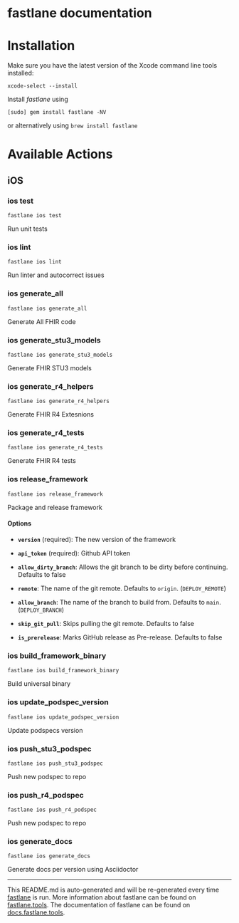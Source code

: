 fastlane documentation
================
# Installation

Make sure you have the latest version of the Xcode command line tools installed:

```
xcode-select --install
```

Install _fastlane_ using
```
[sudo] gem install fastlane -NV
```
or alternatively using `brew install fastlane`

# Available Actions
## iOS
### ios test
```
fastlane ios test
```
Run unit tests
### ios lint
```
fastlane ios lint
```
Run linter and autocorrect issues
### ios generate_all
```
fastlane ios generate_all
```
Generate All FHIR code
### ios generate_stu3_models
```
fastlane ios generate_stu3_models
```
Generate FHIR STU3 models
### ios generate_r4_helpers
```
fastlane ios generate_r4_helpers
```
Generate FHIR R4 Extesnions
### ios generate_r4_tests
```
fastlane ios generate_r4_tests
```
Generate FHIR R4 tests
### ios release_framework
```
fastlane ios release_framework
```
Package and release framework

#### Options

 * **`version`** (required): The new version of the framework

 * **`api_token`** (required): Github API token

 * **`allow_dirty_branch`**: Allows the git branch to be dirty before continuing. Defaults to false

 * **`remote`**: The name of the git remote. Defaults to `origin`. (`DEPLOY_REMOTE`)

 * **`allow_branch`**: The name of the branch to build from. Defaults to `main`. (`DEPLOY_BRANCH`)

 * **`skip_git_pull`**: Skips pulling the git remote. Defaults to false

 * **`is_prerelease`**: Marks GitHub release as Pre-release. Defaults to false
### ios build_framework_binary
```
fastlane ios build_framework_binary
```
Build universal binary
### ios update_podspec_version
```
fastlane ios update_podspec_version
```
Update podspecs version
### ios push_stu3_podspec
```
fastlane ios push_stu3_podspec
```
Push new podspec to repo
### ios push_r4_podspec
```
fastlane ios push_r4_podspec
```
Push new podspec to repo
### ios generate_docs
```
fastlane ios generate_docs
```
Generate docs per version using Asciidoctor

----

This README.md is auto-generated and will be re-generated every time [fastlane](https://fastlane.tools) is run.
More information about fastlane can be found on [fastlane.tools](https://fastlane.tools).
The documentation of fastlane can be found on [docs.fastlane.tools](https://docs.fastlane.tools).
